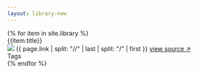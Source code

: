 ```yaml
---
layout: library-new
---
```


<!--Table-->
<div class="w-100 center flex flex-wrap">
<div class="mw8 w-100 center">
{% for item in site.library %}
<div class="pv2 mv2 w-100 br1 bg-newmba-offwhite flex">
<div class="w-50 b">{{item.title}}</div>
<div class="w-20 b"><div class="flex"><img class="mr2 v-mid br-100 ba b--newmba-green" src="https://www.google.com/s2/favicons?domain={{page.link}}"> <span class="black-70 i">{{ page.link | split: "//" | last | split: "/" | first }}</span> <a class="link newmba-green" href="{{page.link}}">view source ↗</a></div></div>
<div class="w-10"></div>
<div class="w-20">Tags</div>
</div>
{% endfor %}
</div>
</div>